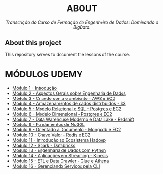 <!--
Sequencia de comandos Git para conectar ao repositório.

…or create a new repository on the command line
echo "# EngDados" >> README.md
git init
git add README.md
git commit -m "first commit"
git branch -M main
git remote add origin https://github.com/MariiMartins/EngenhariaDados.git
git push -u origin main

…or push an existing repository from the command line
git remote add origin https://github.com/MariiMartins/EngenhariaDados.git
git branch -M main
git push -u origin main
-->

<h1 align="center">ABOUT</h1>
<p align="center"><i>Transcrição do Curso de Formação de Engenheiro de Dados: Dominando o BigData.</i></p>

##  About this project

This repository serves to document the lessons of the course.

# MÓDULOS UDEMY
 - [Módulo 1 - Introdução](https://github.com/MariiMartins/EngenhariaDados/tree/main/Udemy%20-%20Forma%C3%A7%C3%A3o/1%20-%20Introdu%C3%A7%C3%A3o)
 - [Módulo 2 - Aspectos Gerais sobre Engenharia de Dados](https://github.com/MariiMartins/EngenhariaDados/tree/main/Udemy%20-%20Forma%C3%A7%C3%A3o/2%20-%20Aspectos%20Gerais%20sobre%20Engenharia%20de%20Dados)
 - [Módulo 3 - Criando conta e ambiente - AWS e EC2](https://github.com/MariiMartins/EngenhariaDados/tree/main/Udemy%20-%20Forma%C3%A7%C3%A3o/3%20-%20Criando%20conta%20e%20ambiente%20no%20AWS)
 - [Módulo 4 - Armazenamentos de dados distribuidos - S3](https://github.com/MariiMartins/EngenhariaDados/tree/main/Udemy%20-%20Forma%C3%A7%C3%A3o/3%20-%20Criando%20conta%20e%20ambiente%20no%20AWS)
 - [Módulo 5 - Modelo Relacional e SQL - Postgres e EC2](https://github.com/MariiMartins/EngenhariaDados/tree/main/Udemy%20-%20Forma%C3%A7%C3%A3o/5%20-%20Modelo%20Relacional%20e%20SQL%20-%20Postgres%20e%20EC2)
  - [Módulo 6 - Modelo Dimensional - Postgres e EC2](https://github.com/MariiMartins/EngenhariaDados/tree/main/Udemy%20-%20Forma%C3%A7%C3%A3o/6%20-%20Modelo%20Dimensional%20-%20Postgres%20e%20EC2)
 - [Módulo 7 - Data Warehouse Moderno e Data Lake - Redshift](https://github.com/MariiMartins/EngenhariaDados/tree/main/Udemy%20-%20Forma%C3%A7%C3%A3o/7%20-%20Data%20Warehouse%20Moderno%20e%20Data%20Lake%20-%20Redshift)
 - [Módulo 8 - Fundamentos de NoSQL](https://github.com/MariiMartins/EngenhariaDados/tree/main/Udemy%20-%20Forma%C3%A7%C3%A3o/8%20-%20Fundamentos%20de%20NoSQL)
 - [Módulo 9 - Orientado a Documento - Mongodb e EC2](https://github.com/MariiMartins/EngenhariaDados/tree/main/Udemy%20-%20Forma%C3%A7%C3%A3o/9%20-%20Orientado%20a%20Documento%20-%20Mongodb%20e%20EC2)
  - [Módulo 10 - Chave Valor - Redis e EC2](https://github.com/MariiMartins/EngenhariaDados/tree/main/Udemy%20-%20Forma%C3%A7%C3%A3o/10%20-%20Chave%20Valor%20-%20Redis%20e%20EC2)
 - [Módulo 11 - Introdução ao Ecosistema Hadoop](https://github.com/MariiMartins/EngenhariaDados/tree/main/Udemy%20-%20Forma%C3%A7%C3%A3o/11%20-%20Introdu%C3%A7%C3%A3o%20ao%20Ecosistema%20Hadoop)
 - [Módulo 12 - Spark  - Databricks](https://github.com/MariiMartins/EngenhariaDados/tree/main/Udemy%20-%20Forma%C3%A7%C3%A3o/12%20-%20Spark%20%20-%20Databricks)
 - [Módulo 13 - Engenharia de Dados com Python](https://github.com/MariiMartins/EngenhariaDados/tree/main/Udemy%20-%20Forma%C3%A7%C3%A3o/13%20-%20Engenharia%20de%20Dados%20com%20Python)
 - [Módulo 14 - Aplicações em Streaming - Kinesis](https://github.com/MariiMartins/EngenhariaDados/tree/main/Udemy%20-%20Forma%C3%A7%C3%A3o/14%20-%20Aplica%C3%A7%C3%B5es%20em%20Streaming%20-%20Kinesis)
 - [Módulo 15 - ETL e Data Crawler - Glue e Athena](https://github.com/MariiMartins/EngenhariaDados/tree/main/Udemy%20-%20Forma%C3%A7%C3%A3o/15%20-%20ETL%20e%20Data%20Crawler%20-%20Glue%20e%20Athena)
 - [Módulo 16 - Gerenciando Serviços pela CLI](https://github.com/MariiMartins/EngenhariaDados/tree/main/Udemy%20-%20Forma%C3%A7%C3%A3o/16%20-%20Gerenciando%20Servi%C3%A7os%20pela%20CLI)

 
<!-- Para finalizar o nosso README podemos adicionar estatísticas sobre o repositório como Linguagem mais utilizada, Número de linguagens presentes, qualidade do código e muitas outras através da ferramenta oferecida pela Codacy. Não abordaremos aqui como cadastrar seu repositório e ter acesso a estas estatísticas já que no site deles já tem uma documentação completa sobre isto. Veja como fica: 

![added-statistics-to-structure](https://raw.githubusercontent.com/balta-io/blog/main/documentacao-com-github/images/added-statistics-to-structure.jpg)
-->
<!-- ### Technologies
<p display="inline-block">
  <img width="48" src="https://www.freeiconspng.com/uploads/c-logo-icon-18.png" alt="csharp-logo"/>
  <img width="48" src="https://upload.wikimedia.org/wikipedia/commons/d/d0/Blazor.png" alt="blazor-logo"/>
</p>
                                                                                                  
### Development Tools

<p display="inline-block">
  <img width="48" src="https://static.wikia.nocookie.net/logopedia/images/e/ec/Microsoft_Visual_Studio_2022.svg" alt="vs-logo"/>
  <img width="48" src="https://upload.wikimedia.org/wikipedia/commons/thumb/9/9a/Visual_Studio_Code_1.35_icon.svg/2048px-Visual_Studio_Code_1.35_icon.svg.png" alt="vscode-logo"/>
  <img width="48" src="https://resources.jetbrains.com/storage/products/rider/img/meta/rider_logo_300x300.png" alt="rider-logo"/>
</p>

## Running
dotnet run

## References
[About issues - GitHub Docs](https://docs.github.com/en/issues/tracking-your-work-with-issues/about-issues)

[About wikis - GitHub Docs](https://docs.github.com/en/communities/documenting-your-project-with-wikis/about-wikis)

[About discussions - GitHub Docs](https://docs.github.com/en/discussions/collaborating-with-your-community-using-discussions/about-discussions)

https://shields.io/category/analysis

 <p align="center" display="inline-block">
  <img src="https://img.shields.io/github/languages/top/Editora-Artigos/article-model" alt="top-language"/>
  <img src="https://img.shields.io/github/languages/count/Editora-Artigos/article-model.svg" alt="number-of-languages"/>
  <a href="https://www.codacy.com/gh/Editora-Artigos/article-model/dashboard?utm_source=github.com&amp;utm_medium=referral&amp;utm_content=Editora-Artigos/article-model&amp;utm_campaign=Badge_Grade"><img src="https://app.codacy.com/project/badge/Grade/a148a172d5b6471098a0f0166b08e542"/></a>
  <img alt="Repository size" src="https://img.shields.io/github/repo-size/Editora-Artigos/article-model.svg">
  <a href="https://github.com/Editora-Artigos/article-model/commits/master">
    <img alt="GitHub last commit" src="https://img.shields.io/github/last-commit/Editora-Artigos/article-model.svg">
  </a>

  <a href="https://github.com/Editora-Artigos/article-model">
    <img alt="Repository issues" src="https://img.shields.io/github/issues/Editora-Artigos/article-model.svg">
  </a>

  <img alt="GitHub" src="https://img.shields.io/github/license/Editora-Artigos/article-model.svg">
  </p>
</p>
-->